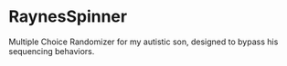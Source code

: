 # RaynesSpinner
Multiple Choice Randomizer for my autistic son, designed to bypass his sequencing behaviors.
